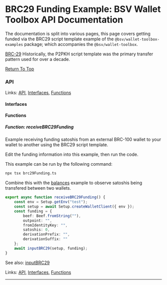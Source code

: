 # BRC29 Funding Example: BSV Wallet Toolbox API Documentation

The documentation is split into various pages, this page covers getting funded via the BRC29 script template example
of the `@bsv/wallet-toolbox-examples` package; which accompanies the `@bsv/wallet-toolbox`.

[BRC-29](https://github.com/bitcoin-sv/BRCs/blob/master/payments/0029.md) 
Historically, the P2PKH script template was the primary transfer pattern used for over a decade.

[Return To Top](./README.md)

<!--#region ts2md-api-merged-here-->
### API

Links: [API](#api), [Interfaces](#interfaces), [Functions](#functions)

#### Interfaces

#### Functions

##### Function: receiveBRC29Funding

Example receiving funding satoshis from an external BRC-100 wallet to your wallet to another using the BRC29 script template.

Edit the funding information into this example, then run the code.

This example can be run by the following command:

```bash
npx tsx brc29Funding.ts
```

Combine this with the [balances](./README.md#function-balances) example to observe satoshis being transfered between
two wallets.

```ts
export async function receiveBRC29Funding() {
    const env = Setup.getEnv("test");
    const setup = await Setup.createWalletClient({ env });
    const funding = {
        beef: Beef.fromString(""),
        outpoint: "",
        fromIdentityKey: "",
        satoshis: 0,
        derivationPrefix: "",
        derivationSuffix: ""
    };
    await inputBRC29(setup, funding);
}
```

See also: [inputBRC29](./brc29.md#function-inputbrc29)

Links: [API](#api), [Interfaces](#interfaces), [Functions](#functions)

---

<!--#endregion ts2md-api-merged-here-->